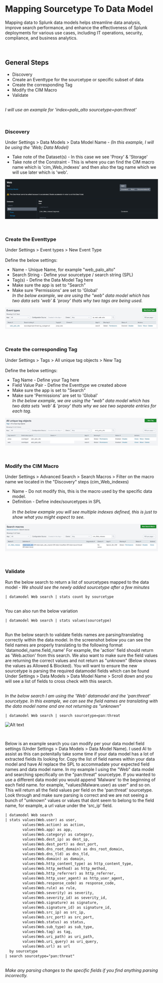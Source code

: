 # Mapping Sourcetype To Data Model

Mapping data to Splunk data models helps streamline data analysis, improve search performance, and enhance the effectiveness of Splunk deployments for various use cases, including IT operations, security, compliance, and business analytics.

<br />

## General Steps
* Discovery
* Create an Eventtype for the sourcetype or specific subset of data
* Create the corresponding Tag
* Modify the CIM Macro
* Validate

<br />*I will use an example for 'index=palo_alto sourcetype=pan:threat'*

<br />

### Discovery 
Under Settings > Data Models > Data Model Name - *(In this example, I will be using the 'Web; Data Model)*<br />
* Take note of the Dataset(s) - In this case we see 'Proxy' & 'Storage'
* Take note of the Constraint - This is where you can find the CIM macro name which is 'cim_Web_indexes' and then also the tag name which we will use later which is 'web'.

![Alt text](https://github.com/46-75-63-6B-4C-6F-67-52-68-79-74-68-6D/Splunk/blob/main/Resources/web_datamodel.jpeg "Splunk Web Data Model")


<br />

### Create the Eventtype
Under Settings > Event types > New Event Type<br />
<br />Define the below settings:
* Name - Unique Name, for example "web_palo_alto"
* Search String - Define your sourcetype / search string (SPL)
* Tag(s) - Define the Data Model Tag here
* Make sure the app is set to "Search"
* Make sure 'Permissions' are set to 'Global'
<br />*In the below example, we are using the "web" data model which has two data sets 'web' & 'proxy' thats why two tags are being used.*

![Alt text](https://github.com/46-75-63-6B-4C-6F-67-52-68-79-74-68-6D/Splunk/blob/main/Resources/datamodel_eventtype2.jpeg "Splunk Event Type")


<br />

### Create the corresponding Tag
Under Settings > Tags > All unique tag objects > New Tag<br />
<br />Define the below settings:
* Tag Name - Define your Tag here
* Field Value Pair - Define the Eventtype we created above
* Make sure the app is set to "Search"
* Make sure 'Permissions' are set to 'Global'
<br />*In the below example, we are using the "web" data model which has two data sets 'web' & 'proxy' thats why we see two separate entries for each tag.*

![Alt text](https://github.com/46-75-63-6B-4C-6F-67-52-68-79-74-68-6D/Splunk/blob/main/Resources/datamodel_tag.jpeg "Splunk Tag")


<br />

### Modify the CIM Macro
Under Settings > Advanced Search > Search Macros > Filter on the macro name we located in the "Discovery" steps (cim_Web_indexes)<br />
* Name - Do not modify this, this is the macro used by the specific data model.
* Definition - Define index/sourcetypes in SPL<br />
<br />*In the below example you will see multiple indexes defined, this is just to show what you might expect to see.*

![Alt text](https://github.com/46-75-63-6B-4C-6F-67-52-68-79-74-68-6D/Splunk/blob/main/Resources/search_macro.jpeg "CIM Search Macro")


<br />

### Validate
Run the below search to return a list of sourcetypes mapped to the data model - *We should see the newly added sourcetype after a few minutes*
````
| datamodel Web search | stats count by sourcetype
````

<br />You can also run the below variation
````
| datamodel Web search | stats values(sourcetype)
````

<br />
Run the below search to validate fields names are parsing/translating correctly within the data model. In the screenshot below you can see the field names are properly translating to the following format 'datamodel_name.field_name' For example, the 'action' field should return as 'Web.action' from this search. We also want to make sure the field values are returning the correct values and not return as "unknown" (Below shows the values as Allowed & Blocked). You will want to ensure the new sourcetype is parsing the required datamodel fields which can be found Under Settings > Data Models > Data Model Name > Scroll down and you will see a list of fields to cross check with this search.
<br /><br />

*In the below search I am using the 'Web' datamodel and the 'pan:threat' sourcetype. In this example, we can see the field names are translating with the data model name and are not returning as "unknown"*

````
| datamodel Web search | search sourcetype=pan:threat
````

![Alt text](https://github.com/Splunk_Admin/blob/main/Resources/datamodel_field.jpeg "Data Model Field")

<br />

Below is an example search you can modify per your data model field settings (Under Settings > Data Models > Data Model Name). I used AI to assist as this can potenitally take some time if your data model has a lot of extracted fields its looking for. Copy the list of field names within your data model and have AI replace the SPL to accommadate your expected field names and data model name. In my example I using the "Web" data model and searching specifically on the "pan:threat" sourcetype. If you wanted to use a different data model you would append 'Malware' to the beginning of each field name. for example, "values(Malware.user) as user" and so on.<br />
This will return all the field values per field on the 'pan:threat' sourcetype. Look through and make sure parsing is correct and we are not seeing a bunch of "unknown" values or values that dont seem to belong to the field name, for example, a url value under the 'src_ip' field.
````
| datamodel Web search 
| stats values(Web.user) as user, 
        values(Web.action) as action, 
        values(Web.app) as app, 
        values(Web.category) as category, 
        values(Web.dest_ip) as dest_ip, 
        values(Web.dest_port) as dest_port, 
        values(Web.dns_root_domain) as dns_root_domain, 
        values(Web.dns_tld) as dns_tld, 
        values(Web.domain) as domain, 
        values(Web.http_content_type) as http_content_type, 
        values(Web.http_method) as http_method, 
        values(Web.http_referrer) as http_referrer, 
        values(Web.http_user_agent) as http_user_agent, 
        values(Web.response_code) as response_code, 
        values(Web.rule) as rule, 
        values(Web.severity) as severity, 
        values(Web.severity_id) as severity_id, 
        values(Web.signature) as signature, 
        values(Web.signature_id) as signature_id, 
        values(Web.src_ip) as src_ip, 
        values(Web.src_port) as src_port, 
        values(Web.status) as status, 
        values(Web.sub_type) as sub_type, 
        values(Web.tag) as tag, 
        values(Web.uri_path) as uri_path, 
        values(Web.uri_query) as uri_query, 
        values(Web.url) as url
  by sourcetype 
| search sourcetype="pan:threat"
````

<br />*Make any parsing changes to the specific fields if you find anything parsing incorrectly.*

